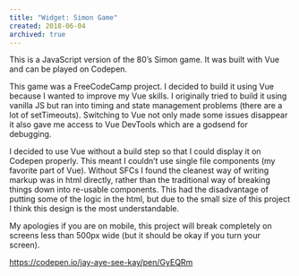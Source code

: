 ```yaml
---
title: "Widget: Simon Game"
created: 2018-06-04
archived: true
---
```

This is a JavaScript version of the 80’s Simon game. It was built with Vue and can be played on Codepen.

This game was a FreeCodeCamp project. I decided to build it using Vue because I wanted to improve my Vue skills. I originally tried to build it using vanilla JS but ran into timing and state management problems (there are a lot of setTimeouts). Switching to Vue not only made some issues disappear it also gave me access to Vue DevTools which are a godsend for debugging.

I decided to use Vue without a build step so that I could display it on Codepen properly. This meant I couldn’t use single file components (my favorite part of Vue). Without SFCs I found the cleanest way of writing markup was in html directly, rather than the traditional way of breaking things down into re-usable components. This had the disadvantage of putting some of the logic in the html, but due to the small size of this project I think this design is the most understandable.

My apologies if you are on mobile, this project will break completely on screens less than 500px wide (but it should be okay if you turn your screen).

https://codepen.io/jay-aye-see-kay/pen/GyEQRm
